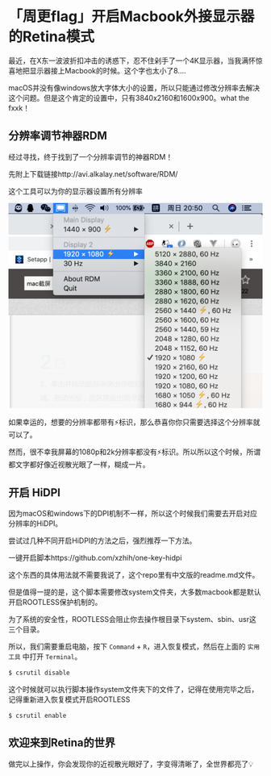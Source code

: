 # 「周更flag」开启Macbook外接显示器的Retina模式

最近，在X东一波波折扣冲击的诱惑下，忍不住剁手了一个4K显示器，当我满怀惊喜地把显示器接上Macbook的时候。这个字也太小了8….

macOS并没有像windows放大字体大小的设置，所以只能通过修改分辨率去解决这个问题。但是这个肯定的设置中，只有3840x2160和1600x900。what the fxxk！

## 分辨率调节神器RDM

经过寻找，终于找到了一个分辨率调节的神器RDM！

先附上下载链接http://avi.alkalay.net/software/RDM/

这个工具可以为你的显示器设置所有分辨率

![RDM_1](./img/RDM_1.png)

如果幸运的，想要的分辨率都带有⚡️标识，那么恭喜你你只需要选择这个分辨率就可以了。

然而，很不幸我屏幕的1080p和2k分辨率都没有⚡️标识。所以所以这个时候，所谓都文字都好像近视散光眼了一样，糊成一片。

## 开启 HiDPI

因为macOS和windows下的DPI机制不一样，所以这个时候我们需要去开启对应分辨率的HiDPI。

尝试过几种不同开启HiDPI的方法之后，强烈推荐一下方法。

一键开启脚本https://github.com/xzhih/one-key-hidpi

这个东西的具体用法就不需要我说了，这个repo里有中文版的readme.md文件。

但是值得一提的是，这个脚本需要修改system文件夹，大多数macbook都是默认开启ROOTLESS保护机制的。

为了系统的安全性，ROOTLESS会阻止你去操作根目录下system、sbin、usr这三个目录。

所以，我们需要重启电脑，按下 `Command` + `R`，进入恢复模式，然后在上面的 `实用工具` 中打开 `Terminal`。

``` sh
$ csrutil disable
```

这个时候就可以执行脚本操作system文件夹下的文件了，记得在使用完毕之后，记得重新进入恢复模式开启ROOTLESS

``` sh
$ csrutil enable
```

## 欢迎来到Retina的世界

做完以上操作，你会发现你的近视散光眼好了，字变得清晰了，全世界都亮了💡
